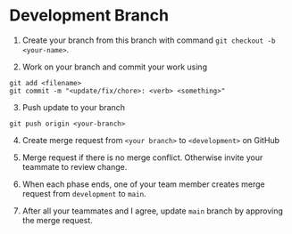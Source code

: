 # Development Branch

1. Create your branch from this branch with command `git checkout -b <your-name>`.

2. Work on your branch and commit your work using
```
git add <filename>
git commit -m "<update/fix/chore>: <verb> <something>"
```

3. Push update to your branch
```
git push origin <your-branch>
```

4. Create merge request from `<your branch>` to `<development>` on GitHub

5. Merge request if there is no merge conflict. Otherwise invite your teammate to review change.

6. When each phase ends, one of your team member creates merge request from `development` to `main`.

7. After all your teammates and I agree, update `main` branch by approving the merge request.
